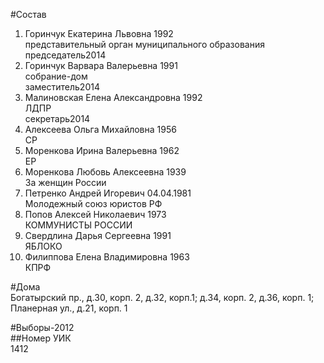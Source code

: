 #Состав  
1. Горинчук Екатерина Львовна 1992  
    представительный орган муниципального образования  
    председатель2014  
2. Горинчук Варвара Валерьевна 1991  
    собрание-дом  
    заместитель2014  
3. Малиновская Елена Александровна 1992  
    ЛДПР  
    секретарь2014  
4. Алексеева Ольга Михайловна 1956  
    СР  
5. Моренкова Ирина Валерьевна 1962  
    ЕР  
6. Моренкова Любовь Алексеевна 1939  
    За женщин России  
7. Петренко Андрей Игоревич 04.04.1981  
    Молодежный союз юристов РФ      
8. Попов Алексей Николаевич 1973  
    КОММУНИСТЫ РОССИИ  
9. Свердлина Дарья Сергеевна 1991  
    ЯБЛОКО  
10. Филиппова Елена Владимировна 1963  
    КПРФ  
  
#Дома  
Богатырский пр., д.30, корп. 2, д.32, корп.1; д.34, корп. 2, д.36, корп. 1;  Планерная ул., д.21, корп. 1  
  
#Выборы-2012  
##Номер УИК  
1412  
